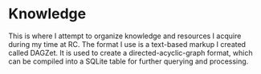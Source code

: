 # Knowledge
This is where I attempt to organize knowledge and resources
I acquire during my time at RC. The format I use is a
text-based markup I created called DAGZet. It is used
to create a directed-acyclic-graph format, which can
be compiled into a SQLite table for further querying and
processing.
